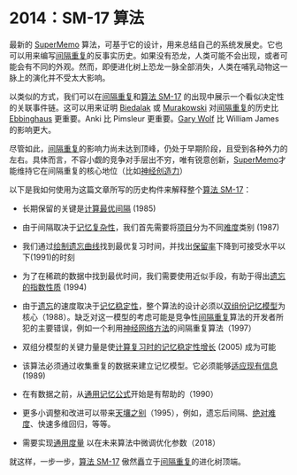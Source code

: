 # 2014：SM-17 算法

最新的 [SuperMemo](https://supermemo.guru/wiki/SuperMemo) 算法，可基于它的设计，用来总结自己的系统发展史。它也可以用来编写[间隔重复](https://supermemo.guru/wiki/Spaced_repetition)的反事实历史。如果没有恐龙，人类可能不会出现，或者可能会有不同的外观。然而，即便进化树上恐龙一脉全部消失，人类在哺乳动物这一脉上的演化并不受太大影响。

以类似的方式，我们可以在[间隔重复](https://supermemo.guru/wiki/Spaced_repetition)和[算法 SM-17](https://supermemo.guru/wiki/Algorithm_SM-17) 的出现中展示一个看似决定性的关联事件链。这可以用来证明 [Biedalak](https://supermemo.guru/wiki/Biedalak) 或 [Murakowski](https://supermemo.guru/wiki/Murakowski) 对[间隔重复](https://supermemo.guru/wiki/Spaced_repetition)的历史比 [Ebbinghaus](https://supermemo.guru/wiki/Ebbinghaus) 更重要。Anki 比 Pimsleur 更重要。[Gary Wolf](https://supermemo.guru/wiki/Gary_Wolf) 比 William James 的影响更大。

尽管如此，[间隔重复](https://supermemo.guru/wiki/Spaced_repetition)的影响力尚未达到顶峰，仍处于早期阶段，且受到各种外力的左右。具体而言，不容小觑的竞争对手层出不穷，唯有锐意创新，[SuperMemo](https://supermemo.guru/wiki/SuperMemo)才能维持它在间隔重复的核心地位（比如[神经创造力](https://supermemo.guru/wiki/Neural_creativity)）

以下是我如何使用为这篇文章所写的历史构件来解释整个[算法 SM-17](https://supermemo.guru/wiki/Algorithm_SM-17)：

- 长期保留的关键是[计算最优间隔](https://supermemo.guru/wiki/The_birthday_of_spaced_repetition:_July_31,_1985) (1985)

- 由于间隔取决于[记忆复杂性](https://supermemo.guru/wiki/Memory_complexity)，我们首先需要将[项目](https://supermemo.guru/wiki/Item)分为不同[难度](https://supermemo.guru/wiki/SuperMemo_1.0_for_DOS_(1987))类别 (1987)

- 我们通过[绘制遗忘曲线](https://supermemo.guru/wiki/Employing_forgetting_curves_in_spaced_repetition_(1991))找到最优复习时间，并找出[保留率](https://supermemo.guru/wiki/Retention)下降到可接受水平以下(1991)的时刻

- 为了在稀疏的数据中找到最优时间，我们需要使用近似手段，有助于得出[遗忘的指数性质](https://supermemo.guru/wiki/Exponential_nature_of_forgetting) (1994)

- 由于[遗忘](https://supermemo.guru/wiki/Forgetting)的速度取决于[记忆稳定性](https://supermemo.guru/wiki/Memory_stability)，整个算法的设计必须以[双组份记忆模型](https://supermemo.guru/wiki/Two_components_of_memory)为核心（1988）。缺乏对这一模型的考虑可能是竞争性[间隔重复](https://supermemo.guru/wiki/Spaced_repetition)算法的开发者所犯的主要错误，例如一个利用[神经网络方法](https://supermemo.guru/wiki/Neural_networks_in_spaced_repetition)的间隔重复算法（1997）

- 双组分模型的关键力量是使[计算复习时的记忆稳定性增长](https://supermemo.guru/wiki/SuperMemo_Algorithm:_30-year-long_labor) (2005) 成为可能

- 该算法必须通过收集重复的数据来建立记忆模型。它必须能够[适应现有信息](https://supermemo.guru/wiki/First_adaptable_spaced_repetition_algorithm:_Algorithm_SM-4) (1989)

- 在有数据之前，从[通用记忆公式](https://supermemo.guru/wiki/Search_for_a_universal_memory_formula)开始是有帮助的（1990）

- 更多小调整和改进可以带来[天壤之别](https://supermemo.guru/wiki/First_data-driven_spaced_repetition_algorithm:_Algorithm_SM-8)（1995），例如，遗忘后间隔、[绝对难度](https://supermemo.guru/wiki/A-Factor)、快速多维回归，等等。

- 需要实现[通用度量](https://supermemo.guru/wiki/Universal_metric) 以在未来算法中微调优化参数（2018）

就这样，一步一步，[算法 SM-17](https://supermemo.guru/wiki/Algorithm_SM-17) 傲然矗立于[间隔重复](https://supermemo.guru/wiki/Spaced_repetition)的进化树顶端。